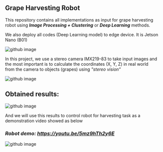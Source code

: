 ## Grape Harvesting Robot

This repository contains all implementations as input for grape harvesting robot using ***Image Processing + Clustering*** or ***Deep Learning*** methods.

We also deploy all codes (Deep Learning model) to edge device. It is Jetson Nano (B01)

![github image](https://github.com/huynhloc04/LVTN/blob/main/images/JetsonNano.jpg)

In this project, we use a stereo camera IMX219-83 to take input images and the most important is to calculate the coordinates (X, Y, Z) in real world from the camera to objects (grapes) using *"stereo vision"*

![github image](https://github.com/huynhloc04/LVTN/blob/main/images/stereo_camera.jpg)

## Obtained results:

![github image](https://github.com/huynhloc04/LVTN/blob/main/images/result.jpg)

And we will use this results to control robot for harvesting task as a demonstration video showed as below

### ***Robot demo:*** *https://youtu.be/5mz9hTh2y6E*

![github image](https://github.com/huynhloc04/LVTN/blob/main/images/Grape_Robot.jpg)


